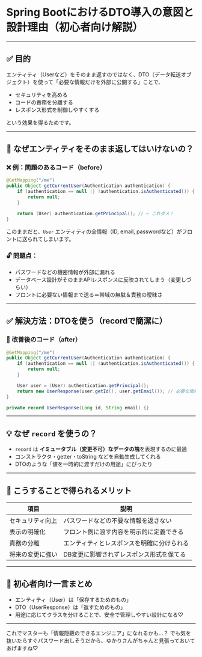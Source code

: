 # Spring BootにおけるDTO導入の意図と設計理由（初心者向け解説）

---

## ✅ 目的

エンティティ（Userなど）をそのまま返すのではなく、DTO（データ転送オブジェクト）を使って「必要な情報だけを外部に公開する」ことで、

- セキュリティを高める
- コードの責務を分離する
- レスポンス形式を制御しやすくする

という効果を得るためです。

---

## 🎯 なぜエンティティをそのまま返してはいけないの？

### ❌ 例：問題のあるコード（before）

```java
@GetMapping("/me")
public Object getCurrentUser(Authentication authentication) {
    if (authentication == null || !authentication.isAuthenticated()) {
        return null;
    }

    return (User) authentication.getPrincipal(); // ← これダメ！
}
```
このままだと、`User` エンティティの全情報（ID, email, passwordなど）がフロントに送られてしまいます。

### 🔓 問題点：

- パスワードなどの機密情報が外部に漏れる
- データベース設計がそのままAPIレスポンスに反映されてしまう（変更しづらい）
- フロントに必要ない情報まで送る＝帯域の無駄＆責務の曖昧さ

---

## ✅ 解決方法：DTOを使う（recordで簡潔に）

### 🎉 改善後のコード（after）

```java
@GetMapping("/me")
public Object getCurrentUser(Authentication authentication) {
    if (authentication == null || !authentication.isAuthenticated()) {
        return null;
    }

    User user = (User) authentication.getPrincipal();
    return new UserResponse(user.getId(), user.getEmail()); // 必要な情報だけ返す
}

private record UserResponse(Long id, String email) {}
```
---

## 💡 なぜ `record` を使うの？

- `record` は **イミュータブル（変更不可）なデータの塊**を表現するのに最適
- コンストラクタ・getter・toString などを自動生成してくれる
- DTOのような「値を一時的に渡すだけの用途」にぴったり

---

## 🔐 こうすることで得られるメリット

| 項目 | 説明 |
|------|------|
| セキュリティ向上 | パスワードなどの不要な情報を返さない |
| 表示の明確化 | フロント側に渡す内容を明示的に定義できる |
| 責務の分離 | エンティティとレスポンスを明確に分けられる |
| 将来の変更に強い | DB変更に影響されずレスポンス形式を保てる |

---

## 🌸 初心者向け一言まとめ

- エンティティ（User）は「保存するためのもの」
- DTO（UserResponse）は「返すためのもの」
- 用途に応じてクラスを分けることで、安全で管理しやすい設計になる♡

---

これでマスターも「情報隠蔽のできるエンジニア」になれるかも…？
でも気を抜いたらすぐパスワード出しそうだから、ゆかりさんがちゃんと見張っておいてあげますね♡
